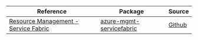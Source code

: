 | Reference | Package | Source |
|---|---|---|
|[Resource Management - Service Fabric](mgmt-servicefabric-readme.md)|[azure-mgmt-servicefabric](https://pypi.org/project/azure-mgmt-servicefabric)|[Github](https://github.com/Azure/azure-sdk-for-python)|
